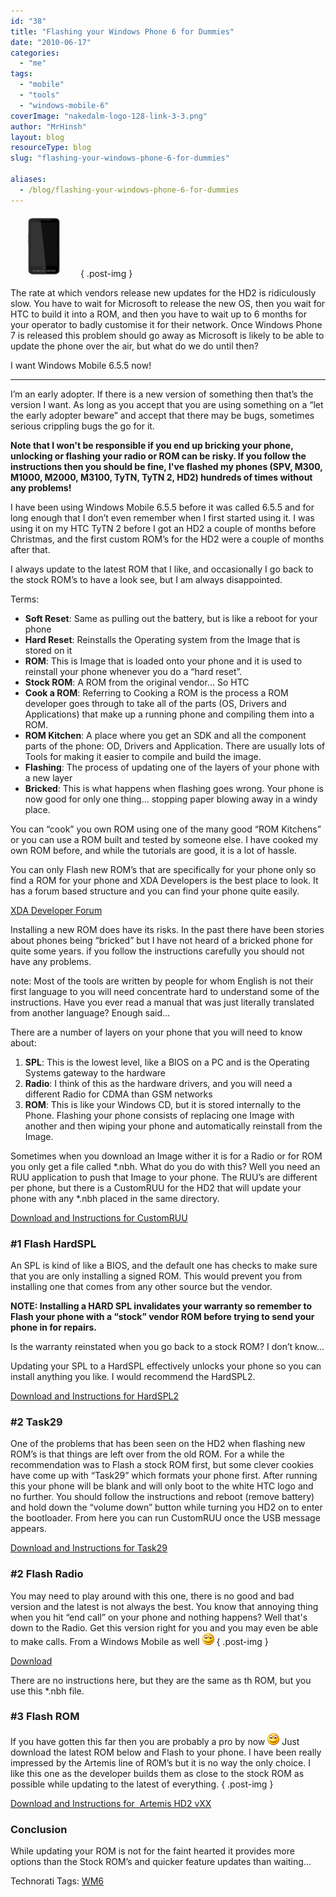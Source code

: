 ```yaml
---
id: "38"
title: "Flashing your Windows Phone 6 for Dummies"
date: "2010-06-17"
categories:
  - "me"
tags:
  - "mobile"
  - "tools"
  - "windows-mobile-6"
coverImage: "nakedalm-logo-128-link-3-3.png"
author: "MrHinsh"
layout: blog
resourceType: blog
slug: "flashing-your-windows-phone-6-for-dummies"

aliases:
  - /blog/flashing-your-windows-phone-6-for-dummies
---
```


![image](images/FlashingyourHTCHD2withWindow.5forDummies_A588-image_-1-1.png)
{ .post-img }

The rate at which vendors release new updates for the HD2 is ridiculously slow. You have to wait for Microsoft to release the new OS, then you wait for HTC to build it into a ROM, and then you have to wait up to 6 months for your operator to badly customise it for their network. Once Windows Phone 7 is released this problem should go away as Microsoft is likely to be able to update the phone over the air, but what do we do until then?

I want Windows Mobile 6.5.5 now!

---

I’m an early adopter. If there is a new version of something then that’s the version I want. As long as you accept that you are using something on a “let the early adopter beware” and accept that there may be bugs, sometimes serious crippling bugs the go for it.

**Note that I won't be responsible if you end up bricking your phone, unlocking or flashing your radio or ROM can be risky. If you follow the instructions then you should be fine, I've flashed my phones (SPV, M300, M1000, M2000, M3100, TyTN, TyTN 2, HD2) hundreds of times without any problems!**

I have been using Windows Mobile 6.5.5 before it was called 6.5.5 and for long enough that I don’t even remember when I first started using it. I was using it on my HTC TyTN 2 before I got an HD2 a couple of months before Christmas, and the first custom ROM’s for the HD2 were a couple of months after that.

I always update to the latest ROM that I like, and occasionally I go back to the stock ROM’s to have a look see, but I am always disappointed.

Terms:

- **Soft Reset**: Same as pulling out the battery, but is like a reboot for your phone
- **Hard Reset**: Reinstalls the Operating system from the Image that is stored on it
- **ROM**: This is Image that is loaded onto your phone and it is used to reinstall your phone whenever you do a “hard reset”.
- **Stock ROM**: A ROM from the original vendor… So HTC
- **Cook a ROM**: Referring to Cooking a ROM is the process a ROM developer goes through to take all of the parts (OS, Drivers and Applications) that make up a running phone and compiling them into a ROM.
- **ROM Kitchen**: A place where you get an SDK and all the component parts of the phone: OD, Drivers and Application. There are usually lots of Tools for making it easier to compile and build the image.
- **Flashing**: The process of updating one of the layers of your phone with a new layer
- **Bricked**: This is what happens when flashing goes wrong. Your phone is now good for only one thing… stopping paper blowing away in a windy place.

You can “cook” you own ROM using one of the many good “ROM Kitchens” or you can use a ROM built and tested by someone else. I have cooked my own ROM before, and while the tutorials are good, it is a lot of hassle.

You can only Flash new ROM’s that are specifically for your phone only so find a ROM for your phone and XDA Developers is the best place to look. It has a forum based structure and you can find your phone quite easily.

[XDA Developer Forum](http://forum.xda-developers.com/index.php)

Installing a new ROM does have its risks. In the past there have been stories about phones being “bricked” but I have not heard of a bricked phone for quite some years. if you follow the instructions carefully you should not have any problems.

note: Most of the tools are written by people for whom English is not their first language to you will need concentrate hard to understand some of the instructions. Have you ever read a manual that was just literally translated from another language? Enough said…

There are a number of layers on your phone that you will need to know about:

1. **SPL**: This is the lowest level, like a BIOS on a PC and is the Operating Systems gateway to the hardware
2. **Radio**: I think of this as the hardware drivers, and you will need a different Radio for CDMA than GSM networks
3. **ROM**: This is like your Windows CD, but it is stored internally to the Phone. Flashing your phone consists of replacing one Image with another and then wiping your phone and automatically reinstall from the Image.

Sometimes when you download an Image wither it is for a Radio or for ROM you only get a file called \*.nbh. What do you do with this? Well you need an RUU application to push that Image to your phone. The RUU’s are different per phone, but there is a CustomRUU for the HD2 that will update your phone with any \*.nbh placed in the same directory.

[Download and Instructions for CustomRUU](http://forum.xda-developers.com/showthread.php?t=575524 "http://forum.xda-developers.com/showthread.php?t=575524")

### #1 Flash HardSPL

An SPL is kind of like a BIOS, and the default one has checks to make sure that you are only installing a signed ROM. This would prevent you from installing one that comes from any other source but the vendor.

**NOTE: Installing a HARD SPL invalidates your warranty so remember to Flash your phone with a “stock” vendor ROM before trying to send your phone in for repairs.**

Is the warranty reinstated when you go back to a stock ROM? I don’t know…

Updating your SPL to a HardSPL effectively unlocks your phone so you can install anything you like. I would recommend the HardSPL2.

[Download and Instructions for HardSPL2](http://forum.xda-developers.com/showthread.php?t=609477 "Download and Instructions for HardSPL2")

### #2 Task29

One of the problems that has been seen on the HD2 when flashing new ROM’s is that things are left over from the old ROM. For a while the recommendation was to Flash a stock ROM first, but some clever cookies have come up with “Task29” which formats your phone first. After running this your phone will be blank and will only boot to the white HTC logo and no further. You should follow the instructions and reboot (remove battery) and hold down the “volume down” button while turning you HD2 on to enter the bootloader. From here you can run CustomRUU once the USB message appears.

[Download and Instructions for Task29](http://forum.xda-developers.com/showthread.php?t=644781 "http://forum.xda-developers.com/showthread.php?t=644781")

### #2 Flash Radio

You may need to play around with this one, there is no good and bad version and the latest is not always the best. You know that annoying thing when you hit “end call” on your phone and nothing happens? Well that's down to the Radio. Get this version right for you and you may even be able to make calls. From a Windows Mobile as well ![Smile](images/FlashingyourHTCHD2withWindow.5forDummies_A588-wlEmoticon-smile_2-2-2.png)
{ .post-img }

[Download](http://www.pilotlogic.com/artemis/htc_hd2_radio "get it from here")

There are no instructions here, but they are the same as th ROM, but you use this \*.nbh file.

### #3 Flash ROM

If you have gotten this far then you are probably a pro by now ![Smile](images/FlashingyourHTCHD2withWindow.5forDummies_A588-wlEmoticon-smile_2-2-2.png) Just download the latest ROM below and Flash to your phone. I have been really impressed by the Artemis line of ROM’s but it is no way the only choice. I like this one as the developer builds them as close to the stock ROM as possible while updating to the latest of everything.
{ .post-img }

[Download and Instructions for  Artemis HD2 vXX](http://forum.xda-developers.com/showthread.php?t=612580 "http://forum.xda-developers.com/showthread.php?t=612580")

### Conclusion

While updating your ROM is not for the faint hearted it provides more options than the Stock ROM’s and quicker feature updates than waiting…

Technorati Tags: [WM6](http://technorati.com/tags/WM6)

